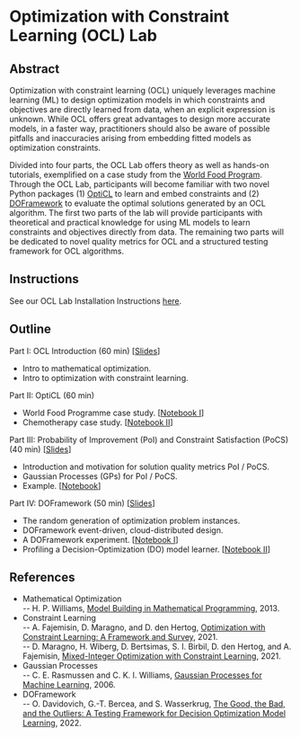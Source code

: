 # Optimization with Constraint Learning (OCL) Lab 

## Abstract

Optimization with constraint learning (OCL) uniquely leverages machine learning (ML) to design optimization models in which constraints and objectives are directly learned from data, when an explicit expression is unknown. While OCL offers great advantages to design more accurate models, in a faster way, practitioners should also be aware of possible pitfalls and inaccuracies arising from embedding fitted models as optimization constraints. 

Divided into four parts, the OCL Lab offers theory as well as hands-on tutorials, exemplified on a case study from the [World Food Program](https://www.informs.org/News-Room/INFORMS-Releases/News-Releases/Food-Assistance-Amid-Emergency-Responses-The-United-Nations-World-Food-Programme-WFP-Awarded-the-2021-INFORMS-Edelman-Award). Through the OCL Lab, participants will become familiar with two novel Python packages (1) [OptiCL](https://github.com/hwiberg/OptiCL) to learn and embed constraints and (2) [DOFramework](https://github.com/IBM/doframework) to evaluate the optimal solutions generated by an OCL algorithm. The first two parts of the lab will provide participants with theoretical and practical knowledge for using ML models to learn constraints and objectives directly from data. The remaining two parts will be dedicated to novel quality metrics for OCL and a structured testing framework for OCL algorithms.

## Instructions

See our OCL Lab Installation Instructions [here](https://github.com/ordavidov/ocl_lab/blob/main/docs/ocl_lab.md).

## Outline

Part I: OCL Introduction (60 min) [[Slides](https://github.com/ordavidov/ocl_lab/blob/main/slides/AAAI23%20-%20Part%20I.pptx)]
* Intro to mathematical optimization.
* Intro to optimization with constraint learning.

Part II: OptiCL (60 min) 

* World Food Programme case study. [[Notebook I](https://github.com/ordavidov/ocl_lab/blob/main/notebooks/WFP/World%20Food%20Programme%20Case%20Study.ipynb)]
* Chemotherapy case study. [[Notebook II](https://github.com/ordavidov/ocl_lab/blob/main/notebooks/Chemotherapy/Chemotherapy%20case%20study.ipynb)]

Part III: Probability of Improvement (PoI) and Constraint Satisfaction (PoCS) (40 min) [[Slides](https://github.com/ordavidov/ocl_lab/blob/main/slides/poi_ocl_slides.pdf)]

* Introduction and motivation for solution quality metrics PoI / PoCS.
* Gaussian Processes (GPs) for PoI / PoCS.
* Example. [[Notebook](https://github.com/ordavidov/ocl_lab/blob/main/notebooks/POI/poi.ipynb)]

Part IV: DOFramework (50 min) [[Slides](https://github.com/ordavidov/ocl_lab/blob/main/slides/doframework_ocl_slides.pdf)]

* The random generation of optimization problem instances.
* DOFramework event-driven, cloud-distributed design.
* A DOFramework experiment. [[Notebook I](https://github.com/ordavidov/ocl_lab/blob/main/notebooks/DOFramework/example.ipynb)]
* Profiling a Decision-Optimization (DO) model learner. [[Notebook II](https://github.com/ordavidov/ocl_lab/blob/main/notebooks/DOFramework/profile.ipynb)]

## References

* Mathematical Optimization <br>
-- H. P. Williams, [Model Building in Mathematical Programming](https://www.wiley.com/en-us/Model+Building+in+Mathematical+Programming%2C+5th+Edition-p-9781118443330), 2013.
* Constraint Learning <br>
-- A. Fajemisin, D. Maragno, and D. den Hertog, [Optimization with Constraint Learning: A Framework and Survey](https://arxiv.org/abs/2110.02121), 2021.<br>
-- D. Maragno, H. Wiberg, D. Bertsimas, S. I. Birbil, D. den Hertog, and A. Fajemisin, [Mixed-Integer Optimization with Constraint Learning](https://arxiv.org/abs/2111.04469), 2021.
* Gaussian Processes <br>
-- C. E. Rasmussen and C. K. I. Williams, [Gaussian Processes for Machine Learning](http://gaussianprocess.org/gpml/), 2006.
* DOFramework <br>
-- O. Davidovich, G.-T. Bercea, and S. Wasserkrug, [The Good, the Bad, and the Outliers: A Testing Framework for Decision Optimization Model Learning](https://dl.acm.org/doi/10.1145/3534678.3539094), 2022.
